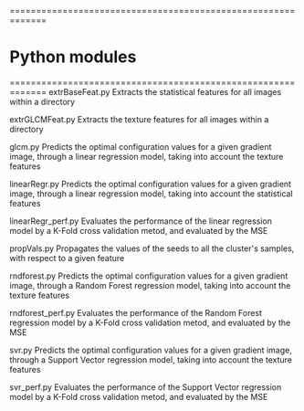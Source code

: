 =============================================================
# Python modules
=============================================================
extrBaseFeat.py
	Extracts the statistical features for all images within a directory

extrGLCMFeat.py
	Extracts the texture features for all images within a directory	

glcm.py
	Predicts the optimal configuration values for a given gradient image, through a linear regression model, taking into account the texture features

linearRegr.py
	Predicts the optimal configuration values for a given gradient image, through a linear regression model, taking into account the statistical features

linearRegr_perf.py
	Evaluates the performance of the linear regression model by a K-Fold cross validation metod, and evaluated by the MSE

propVals.py
	Propagates the values of the seeds to all the cluster's samples, with respect to a given feature

rndforest.py
	Predicts the optimal configuration values for a given gradient image, through a Random Forest regression model, taking into account the texture features

rndforest_perf.py
	Evaluates the performance of the Random Forest regression model by a K-Fold cross validation metod, and evaluated by the MSE

svr.py
	Predicts the optimal configuration values for a given gradient image, through a Support Vector regression model, taking into account the texture features

svr_perf.py
Evaluates the performance of the Support Vector regression model by a K-Fold cross validation metod, and evaluated by the MSE

